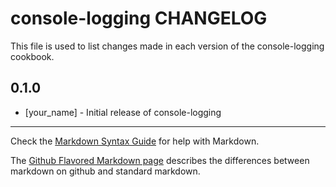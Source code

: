 console-logging CHANGELOG
=========================

This file is used to list changes made in each version of the console-logging cookbook.

0.1.0
-----
- [your_name] - Initial release of console-logging

- - -
Check the [Markdown Syntax Guide](http://daringfireball.net/projects/markdown/syntax) for help with Markdown.

The [Github Flavored Markdown page](http://github.github.com/github-flavored-markdown/) describes the differences between markdown on github and standard markdown.
